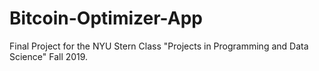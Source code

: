 # Bitcoin-Optimizer-App

Final Project for the NYU Stern Class "Projects in Programming and Data Science" Fall 2019. 

